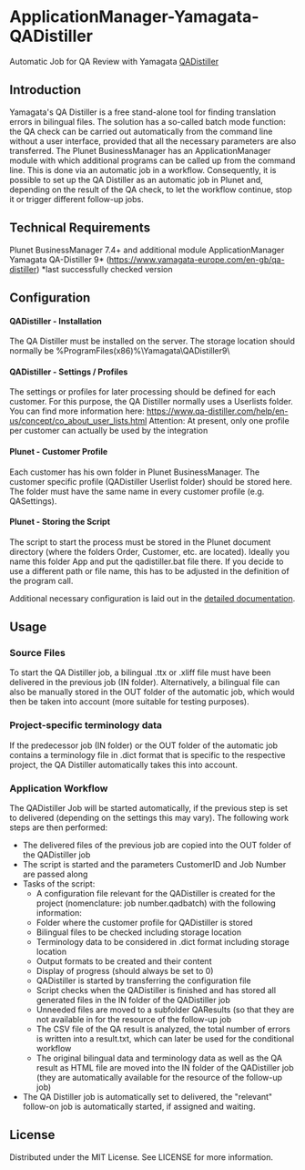 # ApplicationManager-Yamagata-QADistiller

Automatic Job for QA Review with Yamagata [QADistiller](https://www.qa-distiller.com/en)

## Introduction
Yamagata's QA Distiller is a free stand-alone tool for finding translation errors in bilingual files. The solution has a so-called batch mode function: the QA check can be carried out automatically from the command line without a user interface, provided that all the necessary parameters are also transferred.
The Plunet BusinessManager has an ApplicationManager module with which additional programs can be called up from the command line. This is done via an automatic job in a workflow.
Consequently, it is possible to set up the QA Distiller as an automatic job in Plunet and, depending on the result of the QA check, to let the workflow continue, stop it or trigger different follow-up jobs.

## Technical Requirements
Plunet BusinessManager 7.4+ and additional module ApplicationManager
Yamagata QA-Distiller 9* (https://www.yamagata-europe.com/en-gb/qa-distiller)
*last successfully checked version

## Configuration
#### QADistiller - Installation 
The QA Distiller must be installed on the server. The storage location should normally be %ProgramFiles(x86)%\Yamagata\QADistiller9\
#### QADistiller - Settings / Profiles
The settings or profiles for later processing should be defined for each customer. For this purpose, the QA Distiller normally uses a Userlists folder. You can find more information here:
https://www.qa-distiller.com/help/en-us/concept/co_about_user_lists.html
Attention: At present, only one profile per customer can actually be used by the integration

#### Plunet - Customer Profile
Each customer has his own folder in Plunet BusinessManager. The customer specific profile (QADistiller Userlist folder) should be stored here. The folder must have the same name in every customer profile (e.g. QASettings).

#### Plunet - Storing the Script
The script to start the process must be stored in the Plunet document directory (where the folders Order, Customer, etc. are located). Ideally you name this folder App and put the qadistiller.bat file there.
If you decide to use a different path or file name, this has to be adjusted in the definition of the program call.

Additional necessary configuration is laid out in the [detailed documentation](https://github.com/PlunetBusinessManager/ApplicationManager-Yamagata-QADistiller/blob/main/QADistiller_Integration_en.pdf).

## Usage
### Source Files
To start the QA Distiller job, a bilingual .ttx or .xliff file must have been delivered in the previous job (IN folder). Alternatively, a bilingual file can also be manually stored in the OUT folder of the automatic job, which would then be taken into account (more suitable for testing purposes).

### Project-specific terminology data
If the predecessor job (IN folder) or the OUT folder of the automatic job contains a terminology file in .dict format that is specific to the respective project, the QA Distiller automatically takes this into account.

### Application Workflow
The QADistiller Job will be started automatically, if the previous step is set to delivered (depending on the settings this may vary).
The following work steps are then performed:

- The delivered files of the previous job are copied into the OUT folder of the QADistiller job
- The script is started and the parameters CustomerID and Job Number are passed along
- Tasks of the script:
  - A configuration file relevant for the QADistiller is created for the project (nomenclature: job number.qadbatch) with the following information:
  - Folder where the customer profile for QADistiller is stored
  -	Bilingual files to be checked including storage location
  -	Terminology data to be considered in .dict format including storage location
  -	Output formats to be created and their content
  -	Display of progress (should always be set to 0)
  -	QADistiller is started by transferring the configuration file
  -	Script checks when the QADistiller is finished and has stored all generated files in the IN folder of the QADistiller job
  -	Unneeded files are moved to a subfolder QAResults (so that they are not available in for the resource of the follow-up job
  -	The CSV file of the QA result is analyzed, the total number of errors is written into a result.txt, which can later be used for the conditional workflow
  -	The original bilingual data and terminology data as well as the QA result as HTML file are moved into the IN folder of the QADistiller job (they are automatically available for the resource of the follow-up job)
-	The QA Distiller job is automatically set to delivered, the "relevant" follow-on job is automatically started, if assigned and waiting.

## License
Distributed under the MIT License. See LICENSE for more information.




